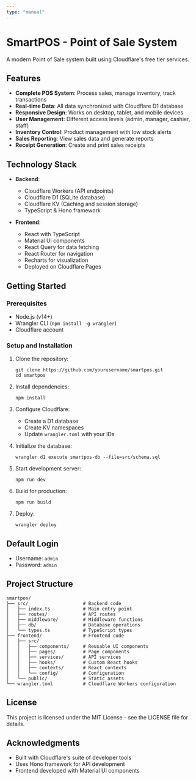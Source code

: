 ```yaml
---
type: "manual"
---
```


# SmartPOS - Point of Sale System

A modern Point of Sale system built using Cloudflare's free tier services.

## Features

- **Complete POS System**: Process sales, manage inventory, track transactions
- **Real-time Data**: All data synchronized with Cloudflare D1 database
- **Responsive Design**: Works on desktop, tablet, and mobile devices
- **User Management**: Different access levels (admin, manager, cashier, staff)
- **Inventory Control**: Product management with low stock alerts
- **Sales Reporting**: View sales data and generate reports
- **Receipt Generation**: Create and print sales receipts

## Technology Stack

- **Backend**:
  - Cloudflare Workers (API endpoints)
  - Cloudflare D1 (SQLite database)
  - Cloudflare KV (Caching and session storage)
  - TypeScript & Hono framework

- **Frontend**:
  - React with TypeScript
  - Material UI components
  - React Query for data fetching
  - React Router for navigation
  - Recharts for visualization
  - Deployed on Cloudflare Pages

## Getting Started

### Prerequisites

- Node.js (v14+)
- Wrangler CLI (`npm install -g wrangler`)
- Cloudflare account

### Setup and Installation

1. Clone the repository:
   ```
   git clone https://github.com/yourusername/smartpos.git
   cd smartpos
   ```

2. Install dependencies:
   ```
   npm install
   ```

3. Configure Cloudflare:
   - Create a D1 database
   - Create KV namespaces
   - Update `wrangler.toml` with your IDs

4. Initialize the database:
   ```
   wrangler d1 execute smartpos-db --file=src/schema.sql
   ```

5. Start development server:
   ```
   npm run dev
   ```

6. Build for production:
   ```
   npm run build
   ```

7. Deploy:
   ```
   wrangler deploy
   ```

## Default Login

- Username: `admin`
- Password: `admin`

## Project Structure

```
smartpos/
├── src/                    # Backend code
│   ├── index.ts            # Main entry point
│   ├── routes/             # API routes
│   ├── middleware/         # Middleware functions
│   ├── db/                 # Database operations
│   └── types.ts            # TypeScript types
├── frontend/               # Frontend code
│   ├── src/
│   │   ├── components/     # Reusable UI components
│   │   ├── pages/          # Page components
│   │   ├── services/       # API services
│   │   ├── hooks/          # Custom React hooks
│   │   ├── contexts/       # React contexts
│   │   └── config/         # Configuration
│   └── public/             # Static assets
└── wrangler.toml           # Cloudflare Workers configuration
```

## License

This project is licensed under the MIT License - see the LICENSE file for details.

## Acknowledgments

- Built with Cloudflare's suite of developer tools
- Uses Hono framework for API development
- Frontend developed with Material UI components 